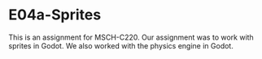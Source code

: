 # E04a-Sprites
This is an assignment for MSCH-C220. Our assignment was to work with sprites in Godot. We also worked with the physics engine in Godot.
